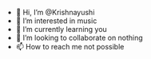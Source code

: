 - 👋 Hi, I’m @Krishnayushi
- 👀 I’m interested in music
- 🌱 I’m currently learning you
- 💞️ I’m looking to collaborate on nothing
- 📫 How to reach me not possible

<!---
Krishnayushi/Krishnayushi is a ✨ special ✨ repository because its `README.md` (this file) appears on your GitHub profile.
You can click the Preview link to take a look at your changes.
--->
